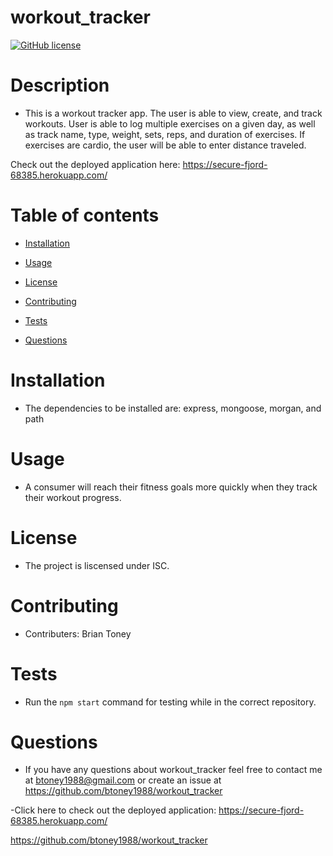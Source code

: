 # workout_tracker

[![GitHub license](https://img.shields.io/badge/license-ISC-blue.svg)](https://github.com/btoney1988/workout_tracker)

# Description
 - This is a workout tracker app. The user is able to view, create, and track workouts. User is able to log multiple exercises on a given day, as well as track name, type, weight, sets, reps, and duration of exercises. If exercises are cardio, the user will be able to enter distance traveled.
 
 Check out the deployed application here:
https://secure-fjord-68385.herokuapp.com/

# Table of contents

* [Installation](#installation)

* [Usage](#usage)

* [License](#license)

* [Contributing](#contributing)

* [Tests](#tests)

* [Questions](#questions)

# Installation
 - The dependencies to be installed are: express, mongoose, morgan, and path

# Usage
 - A consumer will reach their fitness goals more quickly when they track their workout progress.

# License
 - The project is liscensed under ISC.

# Contributing
 - Contributers: Brian Toney

# Tests
 - Run the `npm start` command for testing while in the correct repository.


# Questions
 - If you have any questions about workout_tracker feel free to contact me at btoney1988@gmail.com or create an issue at https://github.com/btoney1988/workout_tracker
 
 -Click here to check out the deployed application:
https://secure-fjord-68385.herokuapp.com/

 https://github.com/btoney1988/workout_tracker